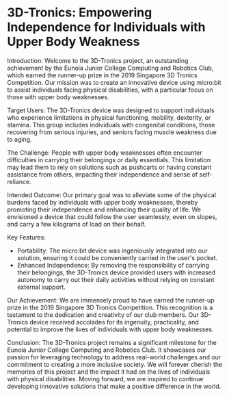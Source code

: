 # 3D-Tronics: Empowering Independence for Individuals with Upper Body Weakness

Introduction:
Welcome to the 3D-Tronics project, an outstanding achievement by the Eunoia Junior College Computing and Robotics Club, which earned the runner-up prize in the 2019 Singapore 3D Tronics Competition. Our mission was to create an innovative device using micro:bit to assist individuals facing physical disabilities, with a particular focus on those with upper body weaknesses.

Target Users:
The 3D-Tronics device was designed to support individuals who experience limitations in physical functioning, mobility, dexterity, or stamina. This group includes individuals with congenital conditions, those recovering from serious injuries, and seniors facing muscle weakness due to aging.

The Challenge:
People with upper body weaknesses often encounter difficulties in carrying their belongings or daily essentials. This limitation may lead them to rely on solutions such as pushcarts or having constant assistance from others, impacting their independence and sense of self-reliance.

Intended Outcome:
Our primary goal was to alleviate some of the physical burdens faced by individuals with upper body weaknesses, thereby promoting their independence and enhancing their quality of life. We envisioned a device that could follow the user seamlessly, even on slopes, and carry a few kilograms of load on their behalf.

Key Features:
- Portability: The micro:bit device was ingeniously integrated into our solution, ensuring it could be conveniently carried in the user's pocket.
- Enhanced Independence: By removing the responsibility of carrying their belongings, the 3D-Tronics device provided users with increased autonomy to carry out their daily activities without relying on constant external support.

Our Achievement:
We are immensely proud to have earned the runner-up prize in the 2019 Singapore 3D Tronics Competition. This recognition is a testament to the dedication and creativity of our club members. Our 3D-Tronics device received accolades for its ingenuity, practicality, and potential to improve the lives of individuals with upper body weaknesses.

Conclusion:
The 3D-Tronics project remains a significant milestone for the Eunoia Junior College Computing and Robotics Club. It showcases our passion for leveraging technology to address real-world challenges and our commitment to creating a more inclusive society. We will forever cherish the memories of this project and the impact it had on the lives of individuals with physical disabilities. Moving forward, we are inspired to continue developing innovative solutions that make a positive difference in the world.
